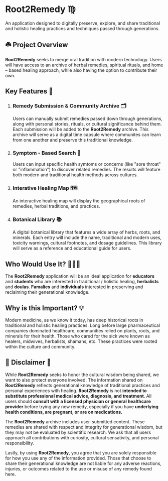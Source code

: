 # Root2Remedy ♍︎
An application designed to digitally preserve, explore, and share traditional and holistic healing practices and techniques passed through generations.



## ☘️ **Project Overview**
**Root2Remedy** seeks to merge oral tradition with modern technology. Users will have access to an archive of herbal remedies, spiritual rituals, and home – based healing approach, while also having the option to contribute their own. 

## **Key Features** 🔑
1. ### **Remedy Submission & Community Archive** 🗂️

    Users can manually submit remedies passed down through generations, along with personal stories, rituals, or cultural significance behind them. Each submission will be added to the **Root2Remedy** archive. This archive will serve as a digital time capsule where communites can learn from one another and preserve this traditional knowledge. 

2. ### **Symptom - Based Search** 🔎

   Users can input specific health symtoms or concerns (like "sore throat" or "inflammation") to discover related remedies. The results will feature both modern and traditional health methods across cultures. 

3. ### **Interative Healing Map** 🗺️

    An interactive healing map will display the geographical roots of remedies, herbal traditions, and practices. 

4. ### **Botanical Library** 📚

    A digital botanical library that features a wide array of herbs, roots, and minerals. Each entry will include the name, traditional and modern uses, toxicity warnings, cultural footnotes, and dosage guidelines. This library will serve as a reference and educational guide for users. 

## **Who Would Use It?** 🧑‍🧒‍🧒

The **Root2Remedy** application will be an ideal application for **educators** and **students** who are interested in traditional / holistic healing, **herbalists** and **doulas**. **Famalies** and **individuals** interested in preserving and reclaiming their generational knowledge. 


## **Why is this Important?** 💡
Modern medicine, as we know it today, has deep historical roots in traditional and holistic healing practices. Long before large pharmaceutical companies dominated healthcare, communities relied on plants, roots, and minerals for their health. Those who cared for the sick were known as healers, midwives, herbalists, shamans, etc. These practices were rooted within the culture and community. 


## 🚨 **Disclaimer** 🚨
While **Root2Remedy** seeks to honor the cultural wisdom being shared, we want to also protect everyone involved. The information shared on **Root2Remedy** reflects generational knowledge of traditional practices and personal experiences with healing. **Root2Remedy** is not **intended to substitute professional medical advice, diagnosis, and treatment**. All users should **consult with a licensed physician or general healthcare provider** before trying any new remedy, especially if you have **underlying health conditions, are pregnant, or are on medications.** 

The **Root2Remedy** archive includes user-submitted content. These remedies are shared with respect and integrity for generational wisdom, but they may not be evaluated by scientific research. We ask that all users approach all contributions with curiosity, cultural sensativity, and personal responsibility. 

Lastly, by using **Root2Remedy**, you agree that you are solely responsible for how you use any of the information provided. Those that choose to share their generational knowledge are not liable for any adverse reactions, injuries, or outcomes related to the use or misuse of any remedy found here.

















